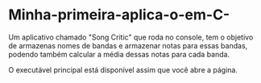 # Minha-primeira-aplica-o-em-C-
Um aplicativo chamado "Song Critic" que roda no console, tem o objetivo de armazenas nomes de bandas e armazenar notas para essas bandas, podendo também calcular a média dessas notas para cada banda.

O executável principal está disponível assim que você abre a página.
